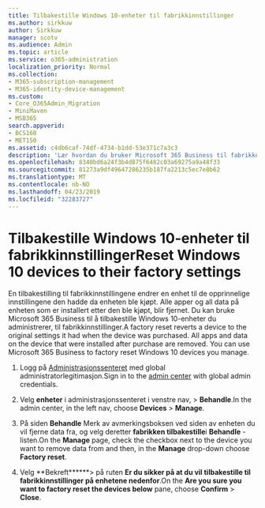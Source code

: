 ```yaml
---
title: Tilbakestille Windows 10-enheter til fabrikkinnstillinger
ms.author: sirkkuw
author: Sirkkuw
manager: scotv
ms.audience: Admin
ms.topic: article
ms.service: o365-administration
localization_priority: Normal
ms.collection:
- M365-subscription-management
- M365-identity-device-management
ms.custom:
- Core_O365Admin_Migration
- MiniMaven
- MSB365
search.appverid:
- BCS160
- MET150
ms.assetid: c4db6caf-74df-4734-b1dd-53e371c7a3c3
description: 'Lær hvordan du bruker Microsoft 365 Business til fabrikken tilbakestille Windows-10-enheter. '
ms.openlocfilehash: 8340bd6a24f3b4d875f6482c03a69275a9a48f33
ms.sourcegitcommit: 81273a9df49647286235b187fa2213c5ec7e8b62
ms.translationtype: MT
ms.contentlocale: nb-NO
ms.lasthandoff: 04/23/2019
ms.locfileid: "32283727"
---
```

# <a name="reset-windows-10-devices-to-their-factory-settings"></a><span data-ttu-id="edb4b-103">Tilbakestille Windows 10-enheter til fabrikkinnstillinger</span><span class="sxs-lookup"><span data-stu-id="edb4b-103">Reset Windows 10 devices to their factory settings</span></span>

<span data-ttu-id="edb4b-p101">En tilbakestilling til fabrikkinnstillingene endrer en enhet til de opprinnelige innstillingene den hadde da enheten ble kjøpt. Alle apper og all data på enheten som er installert etter den ble kjøpt, blir fjernet. Du kan bruke Microsoft 365 Business til å tilbakestille Windows 10-enheter du administrerer, til fabrikkinnstillinger.</span><span class="sxs-lookup"><span data-stu-id="edb4b-p101">A factory reset reverts a device to the original settings it had when the device was purchased. All apps and data on the device that were installed after purchase are removed. You can use Microsoft 365 Business to factory reset Windows 10 devices you manage.</span></span>
  
1. <span data-ttu-id="edb4b-107">Logg på [Administrasjonssenteret](https://aka.ms/bcsportal) med global administratorlegitimasjon.</span><span class="sxs-lookup"><span data-stu-id="edb4b-107">Sign in to the [admin center](https://aka.ms/bcsportal) with global admin credentials.</span></span> 
    
2. <span data-ttu-id="edb4b-108">Velg **enheter** i administrasjonssenteret i venstre nav, \> **Behandle**.</span><span class="sxs-lookup"><span data-stu-id="edb4b-108">In the admin center, in the left nav, choose **Devices** \> **Manage**.</span></span>

3. <span data-ttu-id="edb4b-109">På siden **Behandle** Merk av avmerkingsboksen ved siden av enheten du vil fjerne data fra, og velg deretter **fabrikken tilbakestille**i **Behandle** -listen.</span><span class="sxs-lookup"><span data-stu-id="edb4b-109">On the **Manage** page, check the checkbox next to the device you want to remove data from and then, in the **Manage** drop-down choose **Factory reset**.</span></span>
    
4. <span data-ttu-id="edb4b-110">Velg \*\*Bekreft\*\*\*\*\*\*\> på ruten **Er du sikker på at du vil tilbakestille til fabrikkinnstillinger på enhetene nedenfor**.</span><span class="sxs-lookup"><span data-stu-id="edb4b-110">On the **Are you sure you want to factory reset the devices below** pane, choose **Confirm** \> **Close**.</span></span>
    
  

